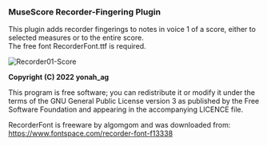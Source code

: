 ### MuseScore Recorder-Fingering Plugin

This plugin adds recorder fingerings to notes in voice 1 of a score,
either to selected measures or to the entire score.  
The free font RecorderFont.ttf is required.

![Recorder01-Score](https://user-images.githubusercontent.com/78651456/154768520-360e6053-d8a0-43b9-86de-e762dcf44a8a.png)

**Copyright (C) 2022 yonah_ag**

This program is free software; you can redistribute it or modify it under
the terms of the GNU General Public License version 3 as published by the
Free Software Foundation and appearing in the accompanying LICENCE file.

RecorderFont is freeware by algomgom and was downloaded from:
https://www.fontspace.com/recorder-font-f13338
